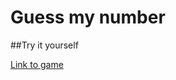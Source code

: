 # Guess my number


##Try it yourself 

[Link to game](https://mariyka-soul.github.io/Guess-My-Number/)
